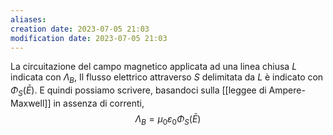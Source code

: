 ```yaml
---
aliases: 
creation date: 2023-07-05 21:03
modification date: 2023-07-05 21:03
---
```


La circuitazione del campo magnetico applicata ad una linea chiusa $L$ indicata con $\Lambda_{B}$, Il flusso elettrico attraverso $S$ delimitata da $L$ è indicato con $\Phi_{S}(\bar{E})$. E quindi possiamo scrivere, basandoci sulla [[leggee di Ampere-Maxwell]] in assenza di correnti,
$$ \Lambda_{B} = \mu_{0}\varepsilon_{0}\Phi_{S}(\bar{E}) $$
